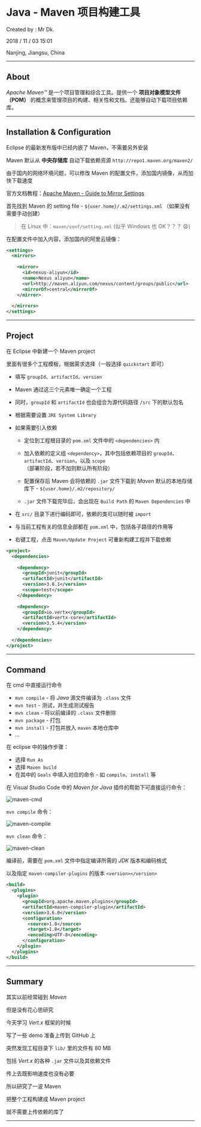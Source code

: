 # Java - Maven 项目构建工具

Created by : Mr Dk.

2018 / 11 / 03 15:01

Nanjing, Jiangsu, China

---

## About

_Apache Maven&trade;_ 是一个项目管理和综合工具。提供一个 __项目对象模型文件（POM）__ 的概念来管理项目的构建、相关性和文档。还能够自动下载项目依赖库。

---

## Installation & Configuration

Eclipse 的最新发布版中已经内嵌了 Maven，不需要另外安装

Maven 默认从 __中央存储库__ 自动下载依赖资源 `http://repo1.maven.org/maven2/`

由于国内的网络环境问题，可以修改 Maven 的配置文件，添加国内镜像，从而加快下载速度

官方文档教程：[Apache Maven - Guide to Mirror Settings](http://maven.apache.org/guides/mini/guide-mirror-settings.html )

首先找到 Maven 的 setting file - `${user.home}/.m2/settings.xml` （如果没有需要手动创建）

> 在 Linux 中：`maven/conf/setting.xml` (似乎 Windows 也 OK？？？ 😧)

在配置文件中加入内容，添加国内的阿里云镜像：

```xml
<settings>
  <mirrors>
        
    <mirror>  
      <id>nexus-aliyun</id>  
      <name>Nexus aliyun</name>
      <url>http://maven.aliyun.com/nexus/content/groups/public</url>
      <mirrorOf>central</mirrorOf>  
    </mirror> 
        
  </mirrors>
</settings>
```

---

## Project

在 Eclipse 中新建一个 Maven project

里面有很多个工程模板，根据需求选择（一般选择 `quickstart` 即可）

* 填写 `groupId`、`artifactId`、`version`
* Maven 通过这三个元素唯一确定一个工程
* 同时，`groupId` 和 `artifactId` 也会组合为源代码路径 `/src` 下的默认包名
* 根据需要设置 `JRE System Library`
* 如果需要引入依赖

  * 定位到工程根目录的 `pom.xml` 文件中的 `<dependencies>` 内
  * 加入依赖的定义组 `<dependency>`，其中包括依赖项目的 `groupId`、`artifactId`、`version`，以及 `scope` （部署阶段，若不加则默认所有阶段）
  * 配置保存后 Maven 会将依赖的 `.jar` 文件下载到 _Maven_ 默认的本地存储库下 - `${user.home}/.m2/repository/`

  * `.jar` 文件下载完毕后，会出现在 `Build Path` 的 `Maven Dependencies` 中
  
* 在 `src/` 目录下进行编码即可，依赖的类可以随时被 `import`
* 与当前工程有关的信息全部都在 `pom.xml` 中，包括各子路径的作用等
* 右键工程，点击 `Maven/Update Project` 可重新构建工程并下载依赖

```xml
<project>
  <dependencies>
  
    <dependency>
      <groupId>junit</groupId>
      <artifactId>junit</artifactId>
      <version>3.8.1</version>
      <scope>test</scope>
    </dependency>
    
    <dependency>
      <groupId>io.vertx</groupId>
      <artifactId>vertx-core</artifactId>
      <version>3.5.4</version>
    </dependency>
    
  </dependencies>
</project>
```

---

## Command

在 cmd 中直接运行命令

* `mvn compile` - 将 _Java_ 源文件编译为 `.class` 文件
* `mvn test` - 测试，并生成测试报告
* `mvn clean` - 将以前编译的 `.class` 文件删除
* `mvn package` - 打包
* `mvn install` - 打包并放入 `maven` 本地仓库中
* ...

在 eclipse 中的操作步骤：

* 选择 `Run As`
* 选择 `Maven build `
* 在其中的 `Goals` 中填入对应的命令 - 如 `compile`、`install` 等

在 Visual Studio Code 中的 _Maven for Java_ 插件的帮助下可直接运行命令：

![maven-cmd](../img/maven-cmd.png)

`mvn compile` 命令：

![maven-compile](../img/maven-compile.png)

`mvn clean` 命令：

![maven-clean](../img/maven-clean.png)

编译前，需要在 `pom.xml` 文件中指定编译所需的 _JDK_ 版本和编码格式

以及指定 `maven-compiler-plugins` 的版本 `<version></version>`

```xml
<build>
  <plugins>
    <plugin>
      <groupId>org.apache.maven.plugins</groupId>
      <artifactId>maven-compiler-plugin</artifactId>
      <version>3.6.0</version>
      <configuration>
        <source>1.8</source>
        <target>1.8</target>
        <encoding>UTF-8</encoding>
      </configuration>
    </plugin>
  </plugins>
</build>
```

---

## Summary

其实以前经常碰到 _Maven_

但是没有花心思研究

今天学习 _Vert.x_ 框架的时候

写了一些 demo 准备上传到 GitHub 上

突然发现工程目录下 `lib/` 里的文件有 80 MB

包括 _Vert.x_ 的各种 `.jar` 文件以及其依赖文件

传上去既影响速度也没有必要

所以研究了一波 Maven

把整个工程构建成 Maven project

就不需要上传依赖的库了

---

